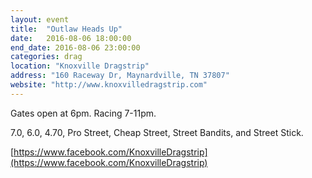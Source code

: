 ```yaml
---
layout: event
title:  "Outlaw Heads Up"
date:   2016-08-06 18:00:00
end_date: 2016-08-06 23:00:00
categories: drag
location: "Knoxville Dragstrip"
address: "160 Raceway Dr, Maynardville, TN 37807"
website: "http://www.knoxvilledragstrip.com"
---
```


Gates open at 6pm. Racing 7-11pm.

7.0, 6.0, 4.70, Pro Street, Cheap Street, Street Bandits, and Street Stick. 

[https://www.facebook.com/KnoxvilleDragstrip](https://www.facebook.com/KnoxvilleDragstrip)
